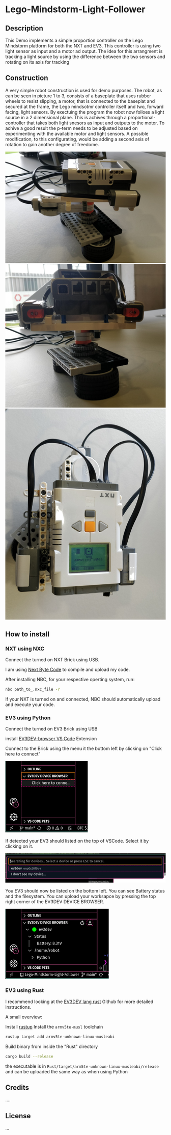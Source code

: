 # Lego-Mindstorm-Light-Follower

## Description

This Demo implements a simple proportion controller on the Lego Mindstorm platform for both the NXT and EV3. This controller is using two light sensor as input and a motor ad output. The idea for this arrangment is tracking a light source by using the difference between the two sensors and rotating on its axis for tracking

## Construction

A very simple robot construction is used for demo purposes.
The robot, as can be seen in picture 1 to 3, consists of a baseplate that uses rubber wheels to resist slipping, a motor, that is connected to the baseplat and secured at the frame, the Lego mindsotmr controller itself and two, forward facing, light sensors.
By exectuing the program the robot now folloes a light source in a 2 dimensional plane. This is achives through a proportional-controller that takes both light snesors as input and outputs to the motor. To achive a good result the p-term needs to be adjusted based on experimenting with the available motor and light sensors.
A possible modification, to this configurating, would be adding a second axis of rotation to gain another degree of freedome.

![side view](assets/IMG_20251009_140737__01.jpg)
![front view](assets/IMG_20251009_140749__01.jpg)
![top view](assets/IMG_20251009_140829__01.jpg)

## How to install

### NXT using NXC
Connect the turned on NXT Brick using USB.

I am using [Next Byte Code](https://bricxcc.sourceforge.net/nbc/) to compile and upload my code.

After installing NBC, for your respective operting system, run: 

```bash
nbc path_to_.nxc_file -r
```

If your NXT is turned on and connected, NBC should automatically upload and execute your code.

### EV3 using Python

Connect the turned on EV3 Brick using USB 

install [EV3DEV-browser VS Code](https://marketplace.visualstudio.com/items?itemName=ev3dev.ev3dev-browser) Extension

Connect to the Brick using the menu it the bottom left by clicking on "Click here to connect"

![First click on "connect to a device"](assets/image_1.png)

If detected your EV3 should listed on the top of VSCode. Select it by clicking on it.

![Your Brick should be listed here](assets/image_2.png)

You EV3 should now be listed on the bottom left. You can see Battery status and the filesystem. You can upload your worksapce by pressing the top right corner of the EV3DEV DEVICE BROWSER.

![You can now acces the filesystem](assets/image_3.png)

### EV3 using Rust

I recommend looking at the [EV3DEV lang rust](https://github.com/pixix4/ev3dev-lang-rust/blob/master/README.md) Github for more detailed instructions.

A small overview:


Install [rustup](https://rust-lang.org/tools/install/)
Install the `armv5te-musl` toolchain

```bash
rustup target add armv5te-unknown-linux-musleabi
```

Build binary from inside the "Rust" directory

```bash
cargo build --release
```

the executable is in ```Rust/target/arm5te-unknown-linux-musleabi/release``` and can be uploaded the same way as when using Python
## Credits

....

## License

...
